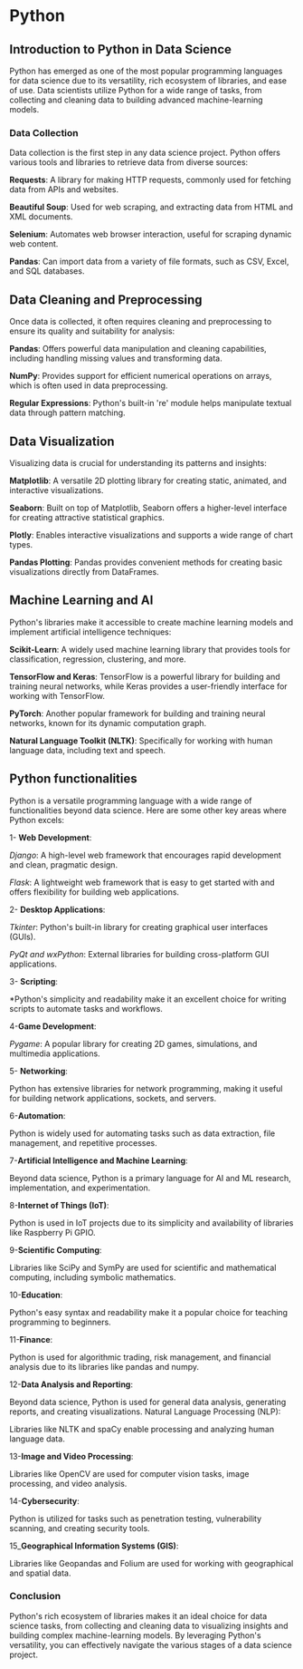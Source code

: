 # Python

## Introduction to Python in Data Science
Python has emerged as one of the most popular programming languages for data science due to its versatility, rich ecosystem of libraries, and ease of use. Data scientists utilize Python for a wide range of tasks, from collecting and cleaning data to building advanced machine-learning models.

### Data Collection

Data collection is the first step in any data science project. Python offers various tools and libraries to retrieve data from diverse sources:

**Requests**: A library for making HTTP requests, commonly used for fetching data from APIs and websites.

**Beautiful Soup**: Used for web scraping, and extracting data from HTML and XML documents.

**Selenium**: Automates web browser interaction, useful for scraping dynamic web content.

**Pandas**: Can import data from a variety of file formats, such as CSV, Excel, and SQL databases.


## Data Cleaning and Preprocessing
Once data is collected, it often requires cleaning and preprocessing to ensure its quality and suitability for analysis:

**Pandas**: Offers powerful data manipulation and cleaning capabilities, including handling missing values and transforming data.

**NumPy**: Provides support for efficient numerical operations on arrays, which is often used in data preprocessing.

**Regular Expressions**: Python's built-in 're' module helps manipulate textual data through pattern matching.


## Data Visualization
Visualizing data is crucial for understanding its patterns and insights:

**Matplotlib**: A versatile 2D plotting library for creating static, animated, and interactive visualizations.

**Seaborn**: Built on top of Matplotlib, Seaborn offers a higher-level interface for creating attractive statistical graphics.

**Plotly**: Enables interactive visualizations and supports a wide range of chart types.

**Pandas Plotting**: Pandas provides convenient methods for creating basic visualizations directly from DataFrames.


## Machine Learning and AI
Python's libraries make it accessible to create machine learning models and implement artificial intelligence techniques:

**Scikit-Learn**: A widely used machine learning library that provides tools for classification, regression, clustering, and more.

**TensorFlow and Keras**: TensorFlow is a powerful library for building and training neural networks, while Keras provides a user-friendly interface for working with TensorFlow.

**PyTorch**: Another popular framework for building and training neural networks, known for its dynamic computation graph.

**Natural Language Toolkit (NLTK)**: Specifically for working with human language data, including text and speech.

## Python functionalities

Python is a versatile programming language with a wide range of functionalities beyond data science. Here are some other key areas where Python excels:

1- **Web Development**:

*Django*: A high-level web framework that encourages rapid development and clean, pragmatic design.

*Flask*: A lightweight web framework that is easy to get started with and offers flexibility for building web applications.

2- **Desktop Applications**:

*Tkinter*: Python's built-in library for creating graphical user interfaces (GUIs).

*PyQt and wxPython*: External libraries for building cross-platform GUI applications.

3- **Scripting**:

*Python's simplicity and readability make it an excellent choice for writing scripts to automate tasks and workflows.

4-**Game Development**:

*Pygame*: A popular library for creating 2D games, simulations, and multimedia applications.

5- **Networking**:

Python has extensive libraries for network programming, making it useful for building network applications, sockets, and servers.

6-**Automation**:

Python is widely used for automating tasks such as data extraction, file management, and repetitive processes.

7-**Artificial Intelligence and Machine Learning**:

Beyond data science, Python is a primary language for AI and ML research, implementation, and experimentation.

8-**Internet of Things (IoT)**:

Python is used in IoT projects due to its simplicity and availability of libraries like Raspberry Pi GPIO.

9-**Scientific Computing**:

Libraries like SciPy and SymPy are used for scientific and mathematical computing, including symbolic mathematics.

10-**Education**:

Python's easy syntax and readability make it a popular choice for teaching programming to beginners.

11-**Finance**:

Python is used for algorithmic trading, risk management, and financial analysis due to its libraries like pandas and numpy.

12-**Data Analysis and Reporting**:

Beyond data science, Python is used for general data analysis, generating reports, and creating visualizations.
Natural Language Processing (NLP):

Libraries like NLTK and spaCy enable processing and analyzing human language data.

13-**Image and Video Processing**:

Libraries like OpenCV are used for computer vision tasks, image processing, and video analysis.

14-**Cybersecurity**:

Python is utilized for tasks such as penetration testing, vulnerability scanning, and creating security tools.

15_**Geographical Information Systems (GIS)**:

Libraries like Geopandas and Folium are used for working with geographical and spatial data.

### Conclusion
Python's rich ecosystem of libraries makes it an ideal choice for data science tasks, from collecting and cleaning data to visualizing insights and building complex machine-learning models. By leveraging Python's versatility, you can effectively navigate the various stages of a data science project.


